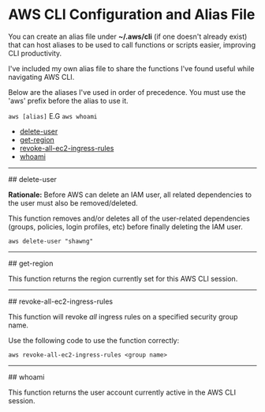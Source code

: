 # AWS CLI Configuration and Alias File

You can create an alias file under **~/.aws/cli** (if one doesn't already exist) that can host aliases to be used to call functions or scripts easier, improving CLI productivity.

I've included my own alias file to share the functions I've found useful while navigating AWS CLI.

Below are the aliases I've used in order of precedence. You must use the 'aws' prefix before the alias to use it.

```aws [alias]``` E.G ```aws whoami```

- [delete-user](#delete-user) <username>
- [get-region](#get-region)
- [revoke-all-ec2-ingress-rules](#revoke-all-ec2-ingress-rules)
- [whoami](#whoami)

<hr />
## <a name="delete-user"></a>delete-user

**Rationale:** Before AWS can delete an IAM user, all related dependencies to the user must also be removed/deleted.

This function removes and/or deletes all of the user-related dependencies (groups, policies, login profiles, etc) before finally deleting the IAM user.

```
aws delete-user "shawng"
```
<hr />
## <a name="get-region"></a>get-region

This function returns the region currently set for this AWS CLI session.

<hr />
## <a name="revoke-all-ec2-ingress-rules"></a>revoke-all-ec2-ingress-rules

This function will revoke *all* ingress rules on a specified security group name.

Use the following code to use the function correctly:

```
aws revoke-all-ec2-ingress-rules <group name>
```

<hr />
## <a name="whoami"></a>whoami

This function returns the user account currently active in the AWS CLI session.
